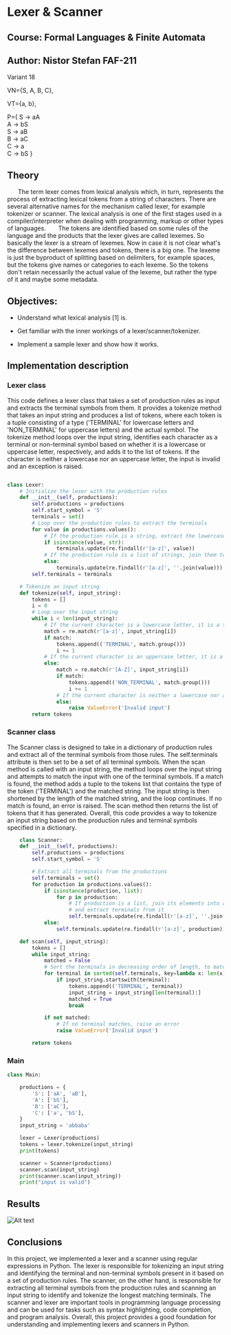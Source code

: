 # Lexer & Scanner
## Course: Formal Languages & Finite Automata
## Author: Nistor Stefan FAF-211
Variant 18

VN={S, A, B, C}, 

VT={a, b}, 

P={ 
    S → aA     
    A → bS    
    S → aB   
    B → aC    
    C → a  
    C → bS
}


## Theory
    The term lexer comes from lexical analysis which, in turn, represents the process of extracting lexical tokens from a string of characters. There are several alternative names for the mechanism called lexer, for example tokenizer or scanner. The lexical analysis is one of the first stages used in a compiler/interpreter when dealing with programming, markup or other types of languages.     The tokens are identified based on some rules of the language and the products that the lexer gives are called lexemes. So basically the lexer is a stream of lexemes. Now in case it is not clear what's the difference between lexemes and tokens, there is a big one. The lexeme is just the byproduct of splitting based on delimiters, for example spaces, but the tokens give names or categories to each lexeme. So the tokens don't retain necessarily the actual value of the lexeme, but rather the type of it and maybe some metadata.

## Objectives:
- Understand what lexical analysis [1] is.

- Get familiar with the inner workings of a lexer/scanner/tokenizer.

- Implement a sample lexer and show how it works.
  

## Implementation description
### Lexer class
This code defines a lexer class that takes a set of production rules as input and extracts the terminal symbols from them. It provides a tokenize method that takes an input string and produces a list of tokens, where each token is a tuple consisting of a type ('TERMINAL' for lowercase letters and 'NON_TERMINAL' for uppercase letters) and the actual symbol. The tokenize method loops over the input string, identifies each character as a terminal or non-terminal symbol based on whether it is a lowercase or uppercase letter, respectively, and adds it to the list of tokens. If the character is neither a lowercase nor an uppercase letter, the input is invalid and an exception is raised.

```python

class Lexer:
    # Initialize the lexer with the production rules
    def __init__(self, productions):
        self.productions = productions
        self.start_symbol = 'S'
        terminals = set()
        # Loop over the production rules to extract the terminals
        for value in productions.values():
            # If the production rule is a string, extract the lowercase letters
            if isinstance(value, str):
                terminals.update(re.findall(r'[a-z]', value))
            # If the production rule is a list of strings, join them together first and then extract the lowercase letters
            else:
                terminals.update(re.findall(r'[a-z]', ''.join(value)))
        self.terminals = terminals

    # Tokenize an input string
    def tokenize(self, input_string):
        tokens = []
        i = 0
        # Loop over the input string
        while i < len(input_string):
            # If the current character is a lowercase letter, it is a terminal symbol
            match = re.match(r'[a-z]', input_string[i])
            if match:
                tokens.append(('TERMINAL', match.group()))
                i += 1
            # If the current character is an uppercase letter, it is a non-terminal symbol
            else:
                match = re.match(r'[A-Z]', input_string[i])
                if match:
                    tokens.append(('NON_TERMINAL', match.group()))
                    i += 1
                # If the current character is neither a lowercase nor an uppercase letter, the input is invalid
                else:
                    raise ValueError('Invalid input')
        return tokens
```
### Scanner class
The Scanner class is designed to take in a dictionary of production rules and extract all of the terminal symbols from those rules. The self.terminals attribute is then set to be a set of all terminal symbols. When the scan method is called with an input string, the method loops over the input string and attempts to match the input with one of the terminal symbols. If a match is found, the method adds a tuple to the tokens list that contains the type of the token ('TERMINAL') and the matched string. The input string is then shortened by the length of the matched string, and the loop continues. If no match is found, an error is raised. The scan method then returns the list of tokens that it has generated. Overall, this code provides a way to tokenize an input string based on the production rules and terminal symbols specified in a dictionary.

```python
    class Scanner:
    def __init__(self, productions):
        self.productions = productions
        self.start_symbol = 'S'

        # Extract all terminals from the productions
        self.terminals = set()
        for production in productions.values():
            if isinstance(production, list):
                for p in production:
                    # If production is a list, join its elements into a single string
                    # and extract terminals from it
                    self.terminals.update(re.findall(r'[a-z]', ''.join(p)))
            else:
                self.terminals.update(re.findall(r'[a-z]', production))

    def scan(self, input_string):
        tokens = []
        while input_string:
            matched = False
            # Sort the terminals in decreasing order of length, to match longer terminals first
            for terminal in sorted(self.terminals, key=lambda x: len(x), reverse=True):
                if input_string.startswith(terminal):
                    tokens.append(('TERMINAL', terminal))
                    input_string = input_string[len(terminal):]
                    matched = True
                    break

            if not matched:
                # If no terminal matches, raise an error
                raise ValueError('Invalid input')

        return tokens
```

### Main

```python
class Main:

    productions = {
        'S': ['aA', 'aB'],
        'A': ['bS'],
        'B': ['aC'],
        'C': ['a', 'bS'],
    }
    input_string = 'abbaba'

    lexer = Lexer(productions)
    tokens = lexer.tokenize(input_string)
    print(tokens)

    scanner = Scanner(productions)
    scanner.scan(input_string)
    print(scanner.scan(input_string))
    print("input is valid")
```



## Results
![Alt text](C:\Users\snist\OneDrive\Desktop/Screenshot_1.jpg)
## Conclusions
In this project, we implemented a lexer and a scanner using regular expressions in Python. The lexer is responsible for tokenizing an input string and identifying the terminal and non-terminal symbols present in it based on a set of production rules. The scanner, on the other hand, is responsible for extracting all terminal symbols from the production rules and scanning an input string to identify and tokenize the longest matching terminals. The scanner and lexer are important tools in programming language processing and can be used for tasks such as syntax highlighting, code completion, and program analysis. Overall, this project provides a good foundation for understanding and implementing lexers and scanners in Python.